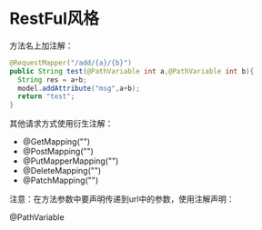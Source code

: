 # RestFul风格

方法名上加注解：

```java
@RequestMapper("/add/{a}/{b}")
public String test(@PathVariable int a,@PathVariable int b){
  String res = a+b;
  model.addAttribute("msg",a+b);
  return "test";
}
```

其他请求方式使用衍生注解：

- @GetMapping("")
- @PostMapping("")
- @PutMapperMapping("")
- @DeleteMapping("")
- @PatchMapping("")

注意：在方法参数中要声明传递到url中的参数，使用注解声明：

@PathVariable
